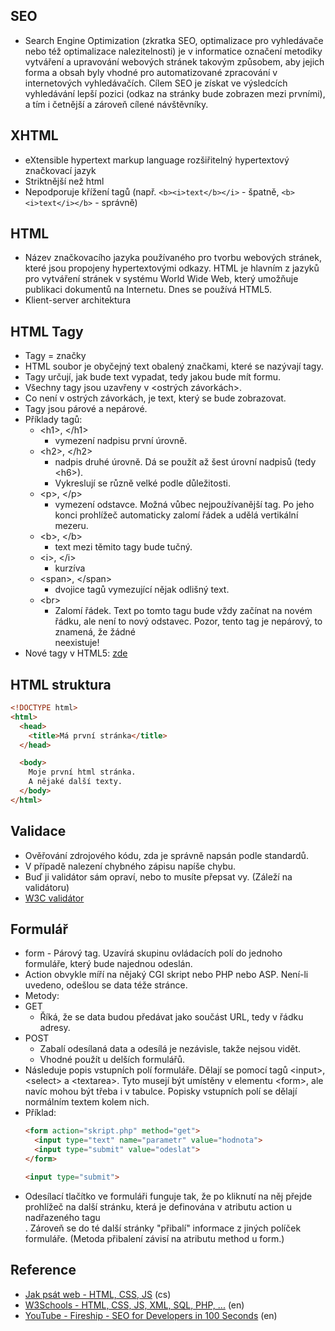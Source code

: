 ## SEO
-	Search Engine Optimization (zkratka SEO, optimalizace pro vyhledávače nebo též optimalizace nalezitelnosti) je v informatice označení metodiky vytváření a upravování webových stránek takovým způsobem, aby jejich forma a obsah byly vhodné pro automatizované zpracování v internetových vyhledávačích. Cílem SEO je získat ve výsledcích vyhledávání lepší pozici (odkaz na stránky bude zobrazen mezi prvními), a tím i četnější a zároveň cílené návštěvníky.

## XHTML
-	eXtensible hypertext markup language rozšiřitelný hypertextový značkovací jazyk
-	Striktnější než html
  -	Nepodporuje křížení tagů (např. `<b><i>text</b></i>` - špatně, `<b><i>text</i></b>` - správně)

## HTML
-	Název značkovacího jazyka používaného pro tvorbu webových stránek, které jsou propojeny hypertextovými odkazy. HTML je hlavním z jazyků pro vytváření stránek v systému World Wide Web, který umožňuje publikaci dokumentů na Internetu. Dnes se používá HTML5.
-	Klient-server architektura


## HTML Tagy
-	Tagy = značky
-	HTML soubor je obyčejný text obalený značkami, které se nazývají tagy.
-	Tagy určují, jak bude text vypadat, tedy jakou bude mít formu.
-	Všechny tagy jsou uzavřeny v <ostrých závorkách>.
-	Co není v ostrých závorkách, je text, který se bude zobrazovat.
-	Tagy jsou párové a nepárové.
-	Příklady tagů:
  	- \<h1>, \</h1>
      - vymezení nadpisu první úrovně.
  	- \<h2>, \</h2>
      - nadpis druhé úrovně. Dá se použít až šest úrovní nadpisů (tedy \<h6>).
      - Vykreslují se různě velké podle důležitosti.
  	- \<p>, \</p>
      - vymezení odstavce. Možná vůbec nejpoužívanější tag. Po jeho konci prohlížeč automaticky zalomí řádek a udělá vertikální mezeru.
  	- \<b>, \</b>
      - text mezi těmito tagy bude tučný.
  	- \<i>, \</i>
      - kurzíva
  	- \<span>, \</span>
      - dvojice tagů vymezující nějak odlišný text.
  	- \<br>
      - Zalomí řádek. Text po tomto tagu bude vždy začínat na novém řádku, ale není to nový odstavec. Pozor, tento tag je nepárový, to znamená, že žádné </br> neexistuje!
- Nové tagy v HTML5: [zde](https://www.tutorialspoint.com/html5/html5_new_tags.htm)

## HTML struktura
```HTML
<!DOCTYPE html>
<html>
  <head>
    <title>Má první stránka</title>
  </head>

  <body>
    Moje první html stránka.
    A nějaké další texty.
  </body>
</html>
```

## Validace
-	Ověřování zdrojového kódu, zda je správně napsán podle standardů.
-	V případě nalezení chybného zápisu napíše chybu.
-	Buď ji validátor sám opraví, nebo to musíte přepsat vy. (Záleží na validátoru)
-	[W3C validátor](https://validator.w3.org/)

## Formulář
-	form - Párový tag. Uzavírá skupinu ovládacích polí do jednoho formuláře, který bude najednou odeslán.
-	Action obvykle míří na nějaký CGI skript nebo PHP nebo ASP. Není-li uvedeno, odešlou se data téže stránce.
-	Metody:
  - GET
    - Říká, že se data budou předávat jako součást URL, tedy v řádku adresy.
  - POST
    - Zabalí odesílaná data a odesílá je nezávisle, takže nejsou vidět.
    - Vhodné použít u delších formulářů.
- Následuje popis vstupních polí formuláře. Dělají se pomocí tagů \<input>, \<select> a \<textarea>. Tyto musejí být umístěny v elementu \<form>, ale navíc mohou být třeba i v tabulce. Popisky vstupních polí se dělají normálním textem kolem nich.
- Příklad:
  ```HTML
  <form action="skript.php" method="get">
    <input type="text" name="parametr" value="hodnota">
    <input type="submit" value="odeslat">
  </form>

  <input type="submit">
  ```
- Odesílací tlačítko ve formuláři funguje tak, že po kliknutí na něj přejde prohlížeč na další stránku, která je definována v atributu action u nadřazeného tagu <form>. Zároveň se do té další stránky "přibalí" informace z jiných políček formuláře. (Metoda přibalení závisí na atributu method u form.)

## Reference
* [Jak psát web - HTML, CSS, JS](https://www.jakpsatweb.cz/) (cs)
* [W3Schools - HTML, CSS, JS, XML, SQL, PHP, ...](https://www.w3schools.com/) (en)
* [YouTube - Fireship - SEO for Developers in 100 Seconds](https://youtu.be/-B58GgsehKQ) (en)
